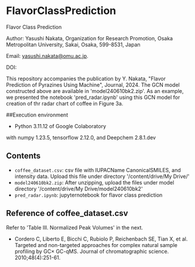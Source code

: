 # FlavorClassPrediction
Flavor Class Prediction

Author: Yasushi Nakata, Organization for Research Promotion, Osaka Metropolitan University, Sakai, Osaka, 599-8531, Japan

Email: yasushi.nakata@omu.ac.jp.

DOI:

This repository accompanies the publication by Y. Nakata, "Flavor Prediction of Pyrazines Using Machine", Journal, 2024. 
The GCN model constructed above are available in 'model240610bk2.zip'.
As an example, we presented the notebook 'pred_radar.ipynb' using this GCN model for creation of thr radar chart of coffee in Figure 3a.

##Execution environment

- Python 3.11.12 of Google Colaboratory

with numpy 1.23.5, tensorflow 2.12.0, and Deepchem 2.8.1.dev
 
## Contents
- ```coffee_dataset.csv```: csv file with IUPACName CanonicalSMILES, and intensity data. Upload this file under directory '/content/drive/My Drive/'
- ```model240610bk2.zip```: After unzipping, upload the files under model directory '/content/drive/My Drive/model240610bk2'
- ```pred_radar.ipynb```: jupyternotebook for flavor class prediction

## Reference of coffee_dataset.csv
Refer to 'Table III. Normalized Peak Volumes' in the next.
- Cordero C, Liberto E, Bicchi C, Rubiolo P, Reichenbach SE, Tian X, et al. Targeted and non-targeted approaches for complex natural sample profiling by GC× GC-qMS. Journal of chromatographic science. 2010;48(4):251-61.



